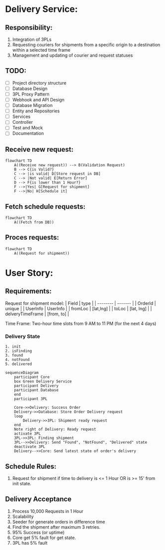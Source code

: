 # Delivery Service:
## Responsibility:
1. Integration of 3PLs
2. Requesting couriers for shipments from a specific origin to a destination within a selected time frame
3. Management and updating of courier and request statuses

## TODO:
- [ ] Project directory structure
- [ ] Database Design
- [ ] 3PL Proxy Pattern
- [ ] Webhook and API Design
- [ ] Database Migration
- [ ] Entity and Repositories
- [ ] Services
- [ ] Controller
- [ ] Test and Mock
- [ ] Documentation

## Receive new request:
```mermaid
flowchart TD
    A((Receive new request)) --> B(Validation Request)
    B --> C{is Valid?}
    C --> |is valid| D[Store request in DB]
    C --> |Not valid| E[Return Error]
    D --> F{is lower than 1 Hour?}
    F -->|Yes| G[Request for shipment]
    F -->|No| H[Schedule it]
```

## Fetch schedule requests:
```mermaid
flowchart TD
    A((Fetch from DB))
```

## Proces requests:
```mermaid
flowchart TD
    A((Request for shipment))
```

# User Story:
## Requirements:
Request for shipment model:
| Field    | type |
| -------- | ------- |
| OrderId  | unique    |
| UserInfo | UserInfo     |
| fromLoc  | [lat,lng]    |
| toLoc    | [lat, lng] |
| delveryTimeFrame | [from, to] |

Time Frame: Two-hour time slots from 9 AM to 11 PM (for the next 4 days)


### Delivery State
    1. init
    2. isFinding
    3. found
    4. notFound
    5. delivered

```mermaid
sequenceDiagram
    participant Core
    box Green Delivery Service
    participant Delivery
    participant Database
    end
    participant 3PL

    Core->>Delivery: Success Order
    Delivery->>Database: Store Order Delivery request
    loop
        Delivery->>3PL: Shipment ready request
    end
    Note right of Delivery: Ready request
    activate 3PL
    3PL->>3PL: Finding shipment
    3PL-->>Delivery: Send "Found", "NotFound", "Delivered" state
    deactivate 3PL
    Delivery-->>Core: Send latest state of order's delivery
```

## Schedule Rules:
1. Request for shipment if time to delivery is <= 1 Hour OR is >= 15' from init state.

## Delivery Acceptance 
1. Process 10,000 Requests in 1 Hour
2. Scalability
3. Seeder for generate orders in difference time
4. Find the shipment after maximum 3 retries.
5. 95% Success (or uptime)
6. Core get 5% fault for get state.
7. 3PL has 5% fault 

